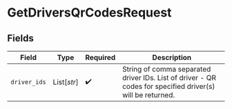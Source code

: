 # GetDriversQrCodesRequest


## Fields

| Field                                                                                                     | Type                                                                                                      | Required                                                                                                  | Description                                                                                               |
| --------------------------------------------------------------------------------------------------------- | --------------------------------------------------------------------------------------------------------- | --------------------------------------------------------------------------------------------------------- | --------------------------------------------------------------------------------------------------------- |
| `driver_ids`                                                                                              | List[*str*]                                                                                               | :heavy_check_mark:                                                                                        | String of comma separated driver IDs. List of driver - QR codes for specified driver(s) will be returned. |
